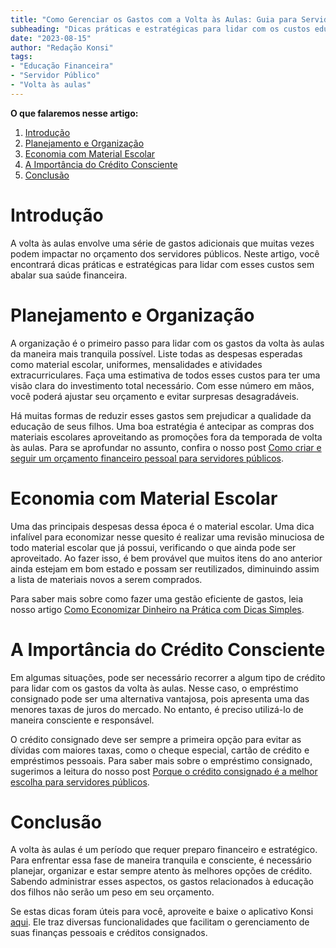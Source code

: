 ```yaml
---
title: "Como Gerenciar os Gastos com a Volta às Aulas: Guia para Servidores Públicos"
subheading: "Dicas práticas e estratégicas para lidar com os custos educacionais como servidor público."
date: "2023-08-15"
author: "Redação Konsi"
tags:
- "Educação Financeira"
- "Servidor Público"
- "Volta às aulas"
---
```


**O que falaremos nesse artigo:**

1. [Introdução](#introdução)
2. [Planejamento e Organização](#planejamento-organização)
3. [Economia com Material Escolar](#economia-material-escolar)
4. [A Importância do Crédito Consciente](#crédito-consciente)
5. [Conclusão](#conclusão)

# Introdução
A volta às aulas envolve uma série de gastos adicionais que muitas vezes podem impactar no orçamento dos servidores públicos. Neste artigo, você encontrará dicas práticas e estratégicas para lidar com esses custos sem abalar sua saúde financeira.

# Planejamento e Organização 
A organização é o primeiro passo para lidar com os gastos da volta às aulas da maneira mais tranquila possível. Liste todas as despesas esperadas como material escolar, uniformes, mensalidades e atividades extracurriculares. Faça uma estimativa de todos esses custos para ter uma visão clara do investimento total necessário. Com esse número em mãos, você poderá ajustar seu orçamento e evitar surpresas desagradáveis.

Há muitas formas de reduzir esses gastos sem prejudicar a qualidade da educação de seus filhos. Uma boa estratégia é antecipar as compras dos materiais escolares aproveitando as promoções fora da temporada de volta às aulas. Para se aprofundar no assunto, confira o nosso post [Como criar e seguir um orçamento financeiro pessoal para servidores públicos](/como-criar-e-seguir-um-oramento-financeiro-pessoal-para-servidores-pblicos.md).

# Economia com Material Escolar 
Uma das principais despesas dessa época é o material escolar. Uma dica infalível para economizar nesse quesito é realizar uma revisão minuciosa de todo material escolar que já possui, verificando o que ainda pode ser aproveitado. Ao fazer isso, é bem provável que muitos itens do ano anterior ainda estejam em bom estado e possam ser reutilizados, diminuindo assim a lista de materiais novos a serem comprados.

Para saber mais sobre como fazer uma gestão eficiente de gastos, leia nosso artigo [Como Economizar Dinheiro na Prática com Dicas Simples](/como-economizar-dinheiro-na-pratica-com-dicas-simples.md).

# A Importância do Crédito Consciente 
Em algumas situações, pode ser necessário recorrer a algum tipo de crédito para lidar com os gastos da volta às aulas. Nesse caso, o empréstimo consignado pode ser uma alternativa vantajosa, pois apresenta uma das menores taxas de juros do mercado. No entanto, é preciso utilizá-lo de maneira consciente e responsável.

O crédito consignado deve ser sempre a primeira opção para evitar as dívidas com maiores taxas, como o cheque especial, cartão de crédito e empréstimos pessoais. Para saber mais sobre o empréstimo consignado, sugerimos a leitura do nosso post [Porque o crédito consignado é a melhor escolha para servidores públicos](/por-que-o-crdito-consignado-a-melhor-escolha-para-servidores-pblicos.md).

# Conclusão 
A volta às aulas é um período que requer preparo financeiro e estratégico. Para enfrentar essa fase de maneira tranquila e consciente, é necessário planejar, organizar e estar sempre atento às melhores opções de crédito. Sabendo administrar esses aspectos, os gastos relacionados à educação dos filhos não serão um peso em seu orçamento.

Se estas dicas foram úteis para você, aproveite e baixe o aplicativo Konsi [aqui](https://www.konsi.com.br/download). Ele traz diversas funcionalidades que facilitam o gerenciamento de suas finanças pessoais e créditos consignados.
